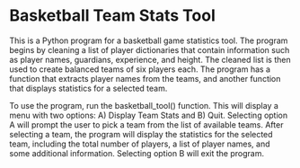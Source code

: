 # Basketball Team Stats Tool
This is a Python program for a basketball game statistics tool. The program begins by cleaning a list of player dictionaries that contain information such as player names, guardians, experience, and height. The cleaned list is then used to create balanced teams of six players each. The program has a function that extracts player names from the teams, and another function that displays statistics for a selected team.


To use the program, run the basketball_tool() function. This will display a menu with two options: A) Display Team Stats and B) Quit. Selecting option A will prompt the user to pick a team from the list of available teams. After selecting a team, the program will display the statistics for the selected team, including the total number of players, a list of player names, and some additional information. Selecting option B will exit the program.
